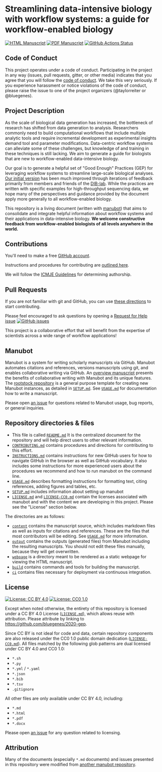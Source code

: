 # Streamlining data-intensive biology with workflow systems: a guide for workflow-enabled biology

<!-- usage note: edit the H1 title above to personalize the manuscript -->

[![HTML Manuscript](https://img.shields.io/badge/manuscript-HTML-blue.svg)](https://bluegenes.github.io/2020-gep/)
[![PDF Manuscript](https://img.shields.io/badge/manuscript-PDF-blue.svg)](https://bluegenes.github.io/2020-gep/manuscript.pdf)
[![GitHub Actions Status](https://github.com/greenelab/covid19-review/workflows/Manubot/badge.svg)](https://github.com/bluegenes/2020-gep/actions)
<!-- usage note: delete CI badges above for services not used by your manuscript -->

## Code of Conduct

This project operates under a code of conduct.
Participating in the project in any way (issues, pull requests, gitter, or other media) indicates that you agree that you will follow the [code of conduct](CODE_OF_CONDUCT.md).
We take this very seriously.
If you experience harassment or notice violations of the code of conduct, please raise the issue to one of the project organizers (@taylorreiter or @bluegenes).


## Project Description
<!-- usage note: edit this section. -->


As the scale of biological data generation has increased, the bottleneck of research has shifted from data generation to analysis. Researchers commonly need to build computational workflows that include multiple analytic tools and require incremental development as experimental insights demand tool and parameter modifications. 
Data-centric workflow systems can alleviate some of these challenges, but knowledge of and training in these techniques is still lacking.
We aim to generate a guide for biologists that are new to workflow-enabled data-intensive biology.

Our goal is to generate a helpful set of "Good Enough" Practices (GEP) for leveraging workflow systems to streamline large-scale biological analyses. 
 [Our initial version](https://github.com/bluegenes/2020-latex-gep) has been much improved through iterations of feedback primarily from members and friends of the [DIB-lab](http://ivory.idyll.org/lab/). 
While the practices are written with specific examples for high-throughput sequencing data, we hope many of the perspectives and guidance provided by the document apply more generally to all workflow-enabled biology. 

This repository is a living document (written with [manubot](https://manubot.org/)) that aims to consolidate and integrate helpful information about workflow systems and their applications in data-intensive biology.
**We welcome constructive feedback from workflow-enabled biologists of all levels anywhere in the world.**


## Contributions

You'll need to make a free [GitHub account](https://github.com/join?source=header-home).

Instructions and procedures for contributing are [outlined here](CONTRIBUTING.md).

We will follow the [ICMJE Guidelines](http://www.icmje.org/recommendations/browse/roles-and-responsibilities/defining-the-role-of-authors-and-contributors.html) for determining authorship.

## Pull Requests

If you are not familiar with git and GitHub, you can use [these directions](INSTRUCTIONS.md) to start contributing.

Please feel encouraged to ask questions by opening a [Request for Help issue](https://github.com/bluegenes/2020-gep/issues/new?assignees=rando2&labels=&template=request-for-help.md&title=Help%3A+%5BAdd+topic+here%5D)
[![GitHub issues](https://img.shields.io/github/issues-raw/bluegenes/2020-gep?label=Open%20Issue&style=social)](https://github.com/bluegenes/2020-gep/issues/new/choose)

This project is a collaborative effort that will benefit from the expertise of scientists across a wide range of workflow applications!

## Manubot
<!-- usage note: do not edit this section -->

Manubot is a system for writing scholarly manuscripts via GitHub.
Manubot automates citations and references, versions manuscripts using git, and enables collaborative writing via GitHub.
An [overview manuscript](https://greenelab.github.io/meta-review/ "Open collaborative writing with Manubot") presents the benefits of collaborative writing with Manubot and its unique features.
The [rootstock repository](https://git.io/fhQH1) is a general purpose template for creating new Manubot instances, as detailed in [`SETUP.md`](SETUP.md).
See [`USAGE.md`](USAGE.md) for documentation how to write a manuscript.

Please open [an issue](https://git.io/fhQHM) for questions related to Manubot usage, bug reports, or general inquiries.

## Repository directories & files

+ This file is called [`README.md`](README.md)
It is the centralized document for the repository and will help direct users to other relevant information.
+ [`CONTRIBUTING.md`](CONTRIBUTING.md) contains procedures and directions for contributing to this effort.
+ [`INSTRUCTIONS.md`](INSTRUCTIONS.md) contains instructions for new GitHub users for how to navigate GitHub in the browser as well as GitHub vocabulary.
It also includes some instructions for more experienced users about the procedures we recommend and how to run manubot on the command line.
+ [`USAGE.md`](USAGE.md) describes formatting instructions for formatting text, citing references, adding figures and tables, etc.
+ [`SETUP.md`](SETUP.md) includes information about setting up manubot
+ [`LICENSE.md`](LICENSE.md) and [`LICENSE-CC0.md`](LICENSE-CC0.md) contain the licenses associated with manubot and with the content we are developing in this project. Please see the "License" section below.

The directories are as follows:

+ [`content`](content) contains the manuscript source, which includes markdown files as well as inputs for citations and references. 
These are the files that most contributors will be editing.
  See [`USAGE.md`](USAGE.md) for more information.
+ [`output`](output) contains the outputs (generated files) from Manubot including the resulting manuscripts.
  You should not edit these files manually, because they will get overwritten.
+ [`webpage`](webpage) is a directory meant to be rendered as a static webpage for viewing the HTML manuscript.
+ [`build`](build) contains commands and tools for building the manuscript.
+ [`ci`](ci) contains files necessary for deployment via continuous integration.

## License

<!--
usage note: edit this section to change the license of your manuscript or source code changes to this repository.
We encourage users to openly license their manuscripts, which is the default as specified below.
-->

[![License: CC BY 4.0](https://img.shields.io/badge/License%20All-CC%20BY%204.0-lightgrey.svg)](http://creativecommons.org/licenses/by/4.0/)
[![License: CC0 1.0](https://img.shields.io/badge/License%20Parts-CC0%201.0-lightgrey.svg)](https://creativecommons.org/publicdomain/zero/1.0/)

Except when noted otherwise, the entirety of this repository is licensed under a CC BY 4.0 License ([`LICENSE.md`](LICENSE.md)), which allows reuse with attribution.
Please attribute by linking to https://github.com/bluegenes/2020-gep.

Since CC BY is not ideal for code and data, certain repository components are also released under the CC0 1.0 public domain dedication ([`LICENSE-CC0.md`](LICENSE-CC0.md)).
All files matched by the following glob patterns are dual licensed under CC BY 4.0 and CC0 1.0:

+ `*.sh`
+ `*.py`
+ `*.yml` / `*.yaml`
+ `*.json`
+ `*.bib`
+ `*.tsv`
+ `.gitignore`

All other files are only available under CC BY 4.0, including:

+ `*.md`
+ `*.html`
+ `*.pdf`
+ `*.docx`

Please open [an issue](https://github.com/manubot/rootstock/issues) for any question related to licensing. 

## Attribution

Many of the documents (especially `*.md` documents) and issues presented in this repository were modified from [another manubot repository](https://github.com/greenelab/covid19-review).
